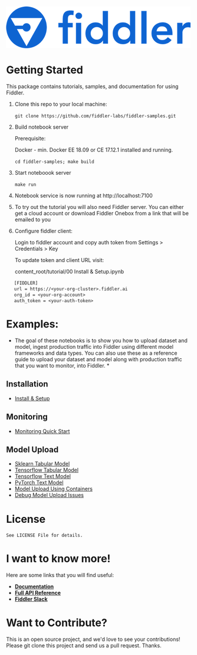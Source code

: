 <a name="getting-started"></a>

<div align="left">
    <img src="content_root/tutorial/images/logo.png"
         alt="Image of Fiddler logo"/>
</div>

# Getting Started

This package contains tutorials, samples, and documentation for using Fiddler.

1. Clone this repo to your local machine:

   ```git clone https://github.com/fiddler-labs/fiddler-samples.git```

2. Build notebook server
   
   Prerequisite: 
   
      Docker - min. Docker EE 18.09 or CE 17.12.1 installed and running.

   ```cd fiddler-samples; make build``` 

3. Start noteboook server

   ```make run```

4. Notebook service is now running at http://localhost:7100

5. To try out the tutorial you will also need Fiddler server. You can either get a cloud account or download Fiddler Onebox from a link that will be emailed to you
   
6. Configure fiddler client:

   Login to fiddler account and copy auth token from Settings > Credentials > Key
   
   To update token and client URL visit: 

   content_root/tutorial/00 Install & Setup.ipynb

```
   [FIDDLER]
   url = https://<your-org-cluster>.fiddler.ai
   org_id = <your-org-account>
   auth_token = <your-auth-token>
```

<a name="examples"></a>
# Examples:
* The goal of these notebooks is to show you how to upload dataset and model, ingest production traffic into Fiddler using different model frameworks and data types. You can also use these as a reference guide to upload your dataset and model along with production traffic that you want to monitor, into Fiddler. *

## Installation
- [Install & Setup](https://github.com/fiddler-labs/fiddler-samples/blob/master/content_root/tutorial/00%20Setup.ipynb)
## Monitoring
- [Monitoring Quick Start](https://github.com/fiddler-labs/fiddler-samples/blob/master/content_root/tutorial/Quick%20Start.ipynb)
## Model Upload
- [Sklearn Tabular Model](https://github.com/fiddler-labs/fiddler-samples/blob/master/content_root/tutorial/02%20How%20to%20upload%20a%20simple%20sklearn%20regression%20model.ipynb)
- [Tensorflow Tabular Model](https://github.com/fiddler-labs/fiddler-samples/blob/master/content_root/tutorial/07%20Detailed%20tutorial%20-%20Tabular%20data%20with%20IG%20enabled.ipynb)
- [Tensorflow Text Model](https://github.com/fiddler-labs/fiddler-samples/blob/master/content_root/tutorial/08%20How%20to%20upload%20a%20tf%20model%20using%20text%20data%20with%20IG%20enabled.ipynb)
- [PyTorch Text Model](https://github.com/fiddler-labs/fiddler-samples/blob/master/content_root/tutorial/10%20Detailed%20tutorial%20-%20Tabular%20data%20with%20IG%20-%20PyTorch.ipynb)
- [Model Upload Using Containers](https://github.com/fiddler-labs/fiddler-samples/blob/master/content_root/tutorial/upload-model-containers.ipynb)
- [Debug Model Upload Issues](https://github.com/fiddler-labs/fiddler-samples/blob/master/content_root/tutorial/03%20How%20to%20debug%20model%20upload.ipynb)

   
<a name="license"></a>
# License

```
See LICENSE File for details. 
```

<a name="i-want-to-know-more"></a>
# I want to know more!

Here are some links that you will find useful:
* **[Documentation](https://docs.fiddler.ai/)**
* **[Full API Reference](https://docs.fiddler.ai/api-reference/python-package/)**
* **[Fiddler Slack](https://fiddler-community.slack.com/)**


<a name="want-to-contribute"></a>
# Want to Contribute?

This is an open source project, and we'd love to see your contributions!
Please git clone this project and send us a pull request. Thanks.




   
   
